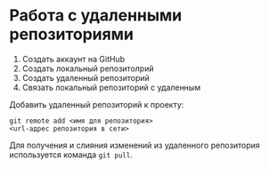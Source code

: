 # Работа с удаленными репозиториями

1. Создать аккаунт на GitHub
2. Создать локальный репозитолрий
3. Создать удаленный репозиторий
4. Связать локальный репозиторий с удаленным 

Добавить удаленный репозиторий к проекту:
```
git remote add <имя для репозитория>
<url-адрес репозитория в сети>
```
Для получения и слияния изменений из удаленного репозитория используется команда `git pull`.

